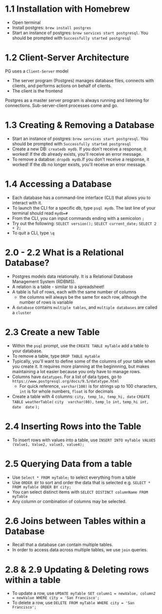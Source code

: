# 1.1 Installation with Homebrew
  + Open terminal
  + Install postgres: `brew install postgres`
  + Start an instance of postgres: `brew services start postgresql`. You should be prompted with `Successfully started postgresql`

# 1.2 Client-Server Architecture 
PG uses a `Client-Server` model
  + The server program (Postgres) manages database files, connects with clients, and performs actions on behalf of clients.
  + The client is the frontend 

Postgres as a master server program is always running and listening for connections. Sub-server-client processes come and go.

# 1.3 Creating & Removing a Database 
  + Start an instance of postgres: `brew services start postgresql`. You should be prompted with `Successfully started postgresql`
  + Create a new DB: `createdb mydb`. If you don't receive a response, it worked! If the db already exists, you'll receive an error message. 
  + To remove a databse: `dropdb mydb`.If you don't receive a response, it worked! If the db no longer exists, you'll receive an error message.

# 1.4 Accessing a Database
  + Each database has a command-line interface (CLI) that allows you to interact with it.
  + To launch the CLI for a specific db, type `psql mydb`. The last line of your terminal should read `mydb=# `
  + From the CLI, you can input commands ending with a semicolon `;`
  + Try out the following:
    `SELECT version();`
    `SELECT current_date;`
    `SELECT 2 + 2;`
  + To quit a CLI, type `\q`

# 2.0 - 2.2 What is a Relational Database?
  + Postgres models data relationally. It is a Relational Database Management System (RDBMS). 
  + A relation is a table - similar to a spreadsheet!
  + A table is full of rows, each with the same number of columns
    + the columns will always be the same for each row, although the number of rows is variable
  + A `database` contains `multiple tables`, and `multiple databases` are called a `cluster`

# 2.3 Create a new Table
  + Within the `psql` prompt, use the `CREATE TABLE myTable` add a table to your database.
  + To remove a table, type `DROP TABLE mytable`
  + Typically, you'll want to define some of the columns of your table when you create it. It requires more planning at the beginnning, but makes maintaining a lot easier because you only have to manage rows.
  + Columns have `datatypes`. For a list of data types, go to `https://www.postgresql.org/docs/9.5/datatype.html`
    + For quick reference, `varchar(100)` is for strings up to 100 characters, `int` is for whole numbers, `float` is for decimals
  + Create a table with 4 columns: `city, temp_lo, temp_hi, date`
    `CREATE TABLE weatherTable(`
      `city  varchar(80),`
      `temp_lo int,`
      `temp_hi int,`
      `date  date`
    `);`

# 2.4 Inserting Rows into the Table
  + To insert rows with values into a table, use `INSERT INTO myTable VALUES (Value1, Value2, value3, value4);`

# 2.5 Querying Data from a table
  + Use `Select * FROM myTable;` to select everything from a table
  + Use `ORDER BY` to sort and order the data that is selected
    e.g. `SELECT * FROM myTable ORDER BY city;`
  + You can select distinct items with `SELECT DISTINCT columnName FROM myTable`
  + Any column or combination of columns may be selected.

# 2.6 Joins between Tables within a Database
  + Recall that a database can contain multiple tables. 
  + In order to access data across multiple tables, we use `join` queries.

# 2.8 & 2.9 Updating & Deleting rows within a table
  + To update a row, use `UPDATE myTable SET column1 = newValue, column2 = newValue WHERE city = 'San Francisco';`
  + To delete a row, use `DELETE FROM myTable WHERE city = 'San Francisco';`





  

